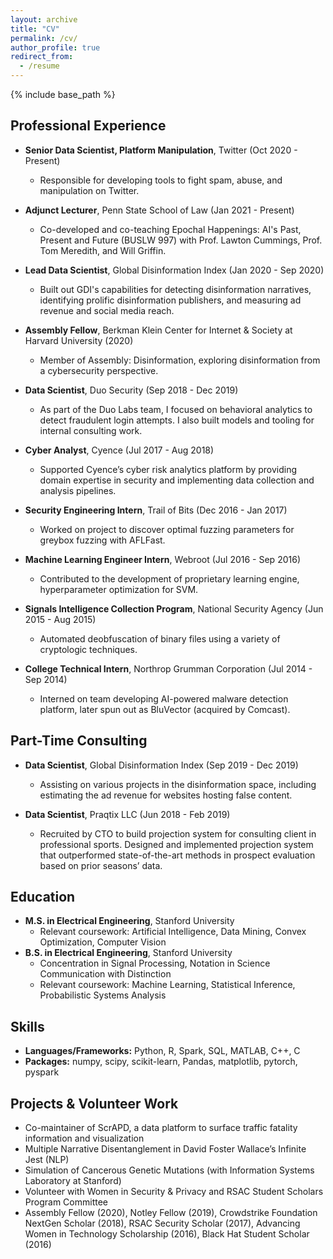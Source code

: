 ```yaml
---
layout: archive
title: "CV"
permalink: /cv/
author_profile: true
redirect_from:
  - /resume
---
```


{% include base_path %}

## Professional Experience

* **Senior Data Scientist, Platform Manipulation**, Twitter (Oct 2020 - Present)
  * Responsible for developing tools to fight spam, abuse, and manipulation on Twitter.

* **Adjunct Lecturer**, Penn State School of Law (Jan 2021 - Present)
  * Co-developed and co-teaching Epochal Happenings: AI's Past, Present and Future (BUSLW 997) with Prof. Lawton Cummings, Prof. Tom Meredith, and Will Griffin.

* **Lead Data Scientist**, Global Disinformation Index (Jan 2020 - Sep 2020)
  * Built out GDI's capabilities for detecting disinformation narratives, identifying prolific disinformation publishers, and measuring ad revenue and social media reach.

* **Assembly Fellow**, Berkman Klein Center for Internet & Society at Harvard University (2020)
  * Member of Assembly: Disinformation, exploring disinformation from a cybersecurity perspective.

* **Data Scientist**, Duo Security (Sep 2018 - Dec 2019)
  * As part of the Duo Labs team, I focused on behavioral analytics to detect fraudulent login attempts. I also built models and tooling for internal consulting work.

* **Cyber Analyst**, Cyence (Jul 2017 - Aug 2018)
  * Supported Cyence’s cyber risk analytics platform by providing domain expertise in security and implementing data collection and analysis pipelines.

* **Security Engineering Intern**, Trail of Bits (Dec 2016 - Jan 2017)
  * Worked on project to discover optimal fuzzing parameters for greybox fuzzing with AFLFast.

* **Machine Learning Engineer Intern**, Webroot (Jul 2016 - Sep 2016)
  * Contributed to the development of proprietary learning engine, hyperparameter optimization for SVM.

* **Signals Intelligence Collection Program**, National Security Agency (Jun 2015 - Aug 2015)
  * Automated deobfuscation of binary files using a variety of cryptologic techniques.

* **College Technical Intern**, Northrop Grumman Corporation (Jul 2014 - Sep 2014)
  * Interned on team developing AI-powered malware detection platform, later spun out as BluVector (acquired by Comcast).

## Part-Time Consulting

* **Data Scientist**, Global Disinformation Index (Sep 2019 - Dec 2019)
  * Assisting on various projects in the disinformation space, including estimating the ad revenue for websites hosting false content.

* **Data Scientist**, Praqtix LLC (Jun 2018 - Feb 2019)
  * Recruited by CTO to build projection system for consulting client in professional sports. Designed and implemented projection system that outperformed state-of-the-art methods in prospect evaluation based on prior seasons’ data.

## Education

* **M.S. in Electrical Engineering**, Stanford University
  * Relevant coursework: Artificial Intelligence, Data Mining, Convex Optimization, Computer Vision
* **B.S. in Electrical Engineering**, Stanford University
  * Concentration in Signal Processing, Notation in Science Communication with Distinction
  * Relevant coursework: Machine Learning, Statistical Inference, Probabilistic Systems Analysis
  
## Skills

* **Languages/Frameworks:** Python, R, Spark, SQL, MATLAB, C++, C
* **Packages:** numpy, scipy, scikit-learn, Pandas, matplotlib, pytorch, pyspark

## Projects & Volunteer Work

* Co-maintainer of ScrAPD, a data platform to surface traffic fatality information and visualization
* Multiple Narrative Disentanglement in David Foster Wallace’s Infinite Jest (NLP)
* Simulation of Cancerous Genetic Mutations (with Information Systems Laboratory at Stanford)
* Volunteer with Women in Security & Privacy and RSAC Student Scholars Program Committee
* Assembly Fellow (2020), Notley Fellow (2019), Crowdstrike Foundation NextGen Scholar (2018), RSAC Security Scholar (2017), Advancing Women in Technology Scholarship (2016), Black Hat Student Scholar (2016)

